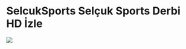# SelcukSports Selçuk Sports Derbi HD İzle
[<img src="https://i.ibb.co/GzTL6TC/siteyegirisyap.gif">](https://shortlinkapp.com/MQkry)
